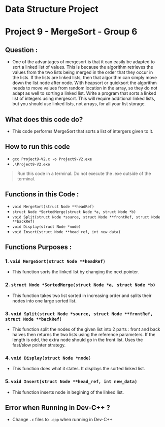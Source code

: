# **Data Structure Project** 

# **Project 9 - MergeSort - Group 6**

## **Question** : 
- One of the advantages of mergesort is that it can easily be adapted to sort a linked list of values. This is because the algorithm retrieves the values from the two lists being merged in the order that they occur in the lists. If the lists are linked lists, then that algorithm can simply move down the list node after node. With heapsort or quicksort the algorithm needs to move values from random location in the array, so they do not adapt as well to sorting a linked list. Write a program that sorts a linked list of integers using mergesort. This will require additional linked lists, but you should use linked lists, not arrays, for all your list storage.

## **What does this code do?**
- This code performs MergeSort that sorts a list of intergers given to it.

## **How to run this code**
- ```gcc Project9-V2.c -o Project9-V2.exe```
- ```.\Project9-V2.exe```
> Run this code in a terminal. Do not execute the .exe outside of the terminal.

## **Functions in this Code** :
-  ```void MergeSort(struct Node **headRef)```
-  ```struct Node *SortedMerge(struct Node *a, struct Node *b)```
-  ```void Split(struct Node *source, struct Node **frontRef, struct Node **backRef)```
-  ```void Display(struct Node *node)```
-  ```void Insert(struct Node **head_ref, int new_data)```

## **Functions Purposes** :
### 1. ```void MergeSort(struct Node **headRef)```
- This function sorts the linked list by changing the next pointer.
### 2. ```struct Node *SortedMerge(struct Node *a, struct Node *b)```
- This function takes two list sorted in increasing order and splits their nodes into one large sorted list.
### 3. ```void Split(struct Node *source, struct Node **frontRef, struct Node **backRef)```
- This function split the nodes of the given list into 2 parts :  front and back halves then returns the two lists using the reference parameters. If the length is odd, the extra node should go in the front list. Uses the fast/slow pointer strategy.
### 4. ```void Display(struct Node *node)```
- This function does what it states. It displays the sorted linked list.
### 5. ```void Insert(struct Node **head_ref, int new_data)```
- This function inserts node in begining of the linked list.


## **Error when Running in Dev-C++ ?**
- Change `.c` files to `.cpp` when running in Dev-C++